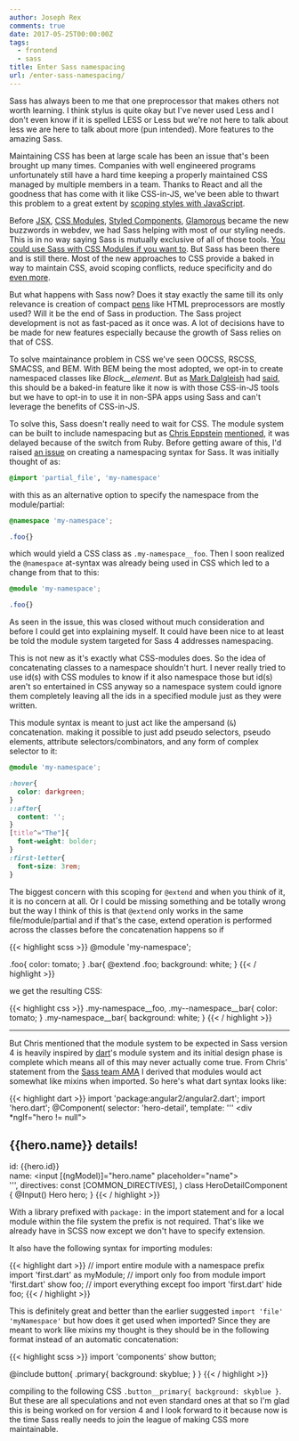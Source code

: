 ```yaml
---
author: Joseph Rex
comments: true
date: 2017-05-25T00:00:00Z
tags:
  - frontend
  - sass
title: Enter Sass namespacing
url: /enter-sass-namespacing/
---
```


Sass has always been to me that one preprocessor that makes others not worth learning. I think stylus is quite okay but I've never used Less and I don't even know if it is spelled LESS or Less but we're not here to talk about less we are here to talk about more (pun intended). More features to the amazing Sass.
<!--more-->

Maintaining CSS has been at large scale has been an issue that's been brought up many times. Companies with well engineered programs unfortunately still have a hard time keeping a properly maintained CSS managed by multiple members in a team. Thanks to React and all the goodness that has come with it like CSS-in-JS, we've been able to thwart this problem to a great extent by [scoping styles with JavaScript][1].

Before [JSX][2], [CSS Modules][3], [Styled Components][4], [Glamorous][5] became the new buzzwords in webdev, we had Sass helping with most of our styling needs. This is in no way saying Sass is mutually exclusive of all of those tools. [You could use Sass with CSS Modules if you want to][6]. But Sass has been there and is still there. Most of the new approaches to CSS provide a baked in way to maintain CSS, avoid scoping conflicts, reduce specificity and do [even more][1].

But what happens with Sass now? Does it stay exactly the same till its only relevance is creation of compact [pens][7] like HTML preprocessors are mostly used? Will it be the end of Sass in production. The Sass project development is not as fast-paced as it once was. A lot of decisions have to be made for new features especially because the growth of Sass relies on that of CSS.

To solve maintainance problem in CSS we've seen OOCSS, RSCSS, SMACSS, and BEM. With BEM being the most adopted, we opt-in to create namespaced classes like *Block__element*. But as [Mark Dalgleish][8] had [said][1], this should be a baked-in feature like it now is with those CSS-in-JS tools but we have to opt-in to use it in non-SPA apps using Sass and can't leverage the benefits of CSS-in-JS.

To solve this, Sass doesn't really need to wait for CSS. The module system can be built to include namespacing but as [Chris Eppstein][9] [mentioned][10], it was delayed because of the switch from Ruby. Before getting aware of this, I'd raised [an issue][12] on creating a namespacing syntax for Sass. It was initially thought of as:

```scss
@import 'partial_file', 'my-namespace'
```

with this as an alternative option to specify the namespace from the module/partial:

```scss
@namespace 'my-namespace';

.foo{}
```

which would yield a CSS class as `.my-namespace__foo`. Then I soon realized the `@namespace` at-syntax was already being used in CSS which led to a change from that to this:

```scss
@module 'my-namespace';

.foo{}
```

As seen in the issue, this was closed without much consideration and before I could get into explaining myself. It could have been nice to at least be told the module system targeted for Sass 4 addresses namespacing.

This is not new as it's exactly what CSS-modules does. So the idea of concatenating classes to a namespace shouldn't hurt. I never really tried to use id(s) with CSS modules to know if it also namespace those but id(s) aren't so entertained in CSS anyway so a namespace system could ignore them completely leaving all the ids in a specified module just as they were written.

This module syntax is meant to just act like the ampersand (`&`) concatenation. making it possible to just add pseudo selectors, pseudo elements, attribute selectors/combinators, and any form of complex selector to it:

```scss
@module 'my-namespace';

:hover{
  color: darkgreen;
}
::after{
  content: '';
}
[title^="The"]{
  font-weight: bolder;
}
:first-letter{
  font-size: 3rem;
}
```

The biggest concern with this scoping for `@extend` and when you think of it, it is no concern at all. Or I could be missing something and be totally wrong but the way I think of this is that `@extend` only works in the same file/module/partial and if that's the case, extend operation is performed across the classes before the concatenation happens so if

{{< highlight scss >}}
@module 'my-namespace';

.foo{
  color: tomato;
}
.bar{
  @extend .foo;
  background: white;
}
{{< / highlight >}}

we get the resulting CSS:

{{< highlight css >}}
.my-namespace__foo, .my--namespace__bar{
  color: tomato;
}
.my-namespace__bar{
  background: white;
}
{{< / highlight >}}

<hr>

But Chris mentioned that the module system to be expected in Sass version 4 is heavily inspired by [dart][11]'s module system and its initial design phase is complete which means all of this may never actually come true. From Chris' statement from the [Sass team AMA][10] I derived that modules would act somewhat like mixins when imported. So here's what dart syntax looks like:

{{< highlight dart >}}
import 'package:angular2/angular2.dart';
import 'hero.dart';
@Component(
  selector: 'hero-detail',
  template: '''
    <div *ngIf="hero != null">
      <h2>{{hero.name}} details!</h2>
      <div><label>id: </label>{{hero.id}}</div>
      <div>
        <label>name: </label>
        <input [(ngModel)]="hero.name" placeholder="name">
      </div>
    </div>''',
  directives: const [COMMON_DIRECTIVES],
)
class HeroDetailComponent {
  @Input()
  Hero hero;
}
{{< / highlight >}}

With a library prefixed with `package:` in the import statement and for a local module within the file system the prefix is not required. That's like we already have in SCSS now except we don't have to specify extension.

It also have the following syntax for importing modules:

{{< highlight dart >}}
// import entire module with a namespace prefix
import 'first.dart' as myModule;
// import only foo from module
import 'first.dart' show foo;
// import everything except foo
import 'first.dart' hide foo;
{{< / highlight >}}

This is definitely great and better than the earlier suggested `import 'file' 'myNamespace'` but how does it get used when imported? Since they are meant to work like mixins my thought is they should be in the following format instead of an automatic concatenation:

{{< highlight scss >}}
import 'components' show button;

@include button{
  .primary{
    background: skyblue;
  }
}
{{< / highlight >}}

compiling to the following CSS `.button__primary{ background: skyblue }`. But these are all speculations and not even standard ones at that so I'm glad this is being worked on for version 4 and I look forward to it because now is the time Sass really needs to join the league of making CSS more maintainable.


[1]:https://medium.com/seek-blog/a-unified-styling-language-d0c208de2660
[2]:https://facebook.github.io/react/docs/jsx-in-depth.html
[3]:https://github.com/css-modules/css-modules
[4]:https://github.com/styled-components/styled-components
[5]:https://github.com/paypal/glamorous
[6]:https://hashnode.com/ama/with-sass-team-cj0j8hjmy0005f5533xzd86xs#cj0krco1k000m1553mvthzqoi
[7]:https://codepen.io
[8]:https://twitter.com/markdalgleish
[9]:https://twitter.com/chriseppstein
[10]:https://hashnode.com/ama/with-sass-team-cj0j8hjmy0005f5533xzd86xs#cj0jwc58p00313n53ujyilglw
[11]:https://www.dartlang.org/
[12]:https://github.com/sass/sass/issues/2285
